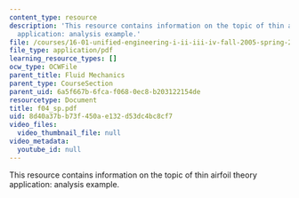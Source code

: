 ```yaml
---
content_type: resource
description: 'This resource contains information on the topic of thin airfoil theory
  application: analysis example.'
file: /courses/16-01-unified-engineering-i-ii-iii-iv-fall-2005-spring-2006/8d40a37bb73f450ae132d53dc4bc8cf7_f04_sp.pdf
file_type: application/pdf
learning_resource_types: []
ocw_type: OCWFile
parent_title: Fluid Mechanics
parent_type: CourseSection
parent_uid: 6a5f667b-6fca-f068-0ec8-b203122154de
resourcetype: Document
title: f04_sp.pdf
uid: 8d40a37b-b73f-450a-e132-d53dc4bc8cf7
video_files:
  video_thumbnail_file: null
video_metadata:
  youtube_id: null
---
```

This resource contains information on the topic of thin airfoil theory application: analysis example.

